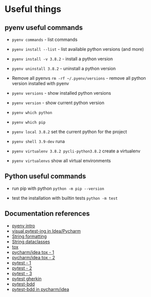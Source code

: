 # Useful things

## pyenv useful commands

- `pyenv commands` - list commands

- `pyenv install --list` - list available python versions (and more)

- `pyenv install -v 3.8.2` - install a python version

- `pyenv uninstall 3.8.2` - uninstall a python version

- Remove all pyenvs `rm -rf ~/.pyenv/versions` - remove all python version installed with pyenv

- `pyenv versions` - show installed python versions

- `pyenv version` - show current python version

- `pyenv which python` 

- `pyenv which pip`

- `pyenv local 3.8.2` set the current python for the project

- `pyenv shell 3.9-dev` runa 

- `pyenv virtualenv 3.8.2 pycli-python3.8.2` create a virtualenv

- `pyenv virtualenvs` show all virtual environments

## Python useful commands

- run pip with python `python -m pip --version`

- test the installation with builtin tests `python -m test`

## Documentation references

- [pyenv intro](https://realpython.com/intro-to-pyenv/)
- [visual pytest-ing in Idea/Pycharm](https://blog.jetbrains.com/pycharm/2020/06/visual-testing-with-pytest/)
- [String formatting](https://realpython.com/python-string-formatting/)
- [String dataclasses](https://docs.python.org/3/library/dataclasses.html)
- [tox](https://opensource.com/article/19/5/python-tox)
- [pycharm/idea tox - 1](https://www.jetbrains.com/help/pycharm/tox-support.html)
- [pycharm/idea tox - 2](https://www.jetbrains.com/help/pycharm/run-debug-configuration-tox.html)
- [pytest - 1](https://docs.pytest.org/en/latest/getting-started.html)
- [pytest - 2](https://dzone.com/articles/10-awesome-features-of-pytest)
- [pytest - 3](https://towardsdatascience.com/pytest-features-that-you-need-in-your-testing-life-31488dc7d9eb)
- [pytest gherkin](https://pypi.org/project/pytest-bdd/#:~:text=pytest-bdd%20implements%20a%20subset,power%20and%20flexibility%20of%20pytest.)
- [pytest-bdd](https://github.com/pytest-dev/pytest-bdd)
- [pytest-bdd in pycharm/idea](https://blog.jetbrains.com/pycharm/2018/08/pycharm-and-pytest-bdd/)
